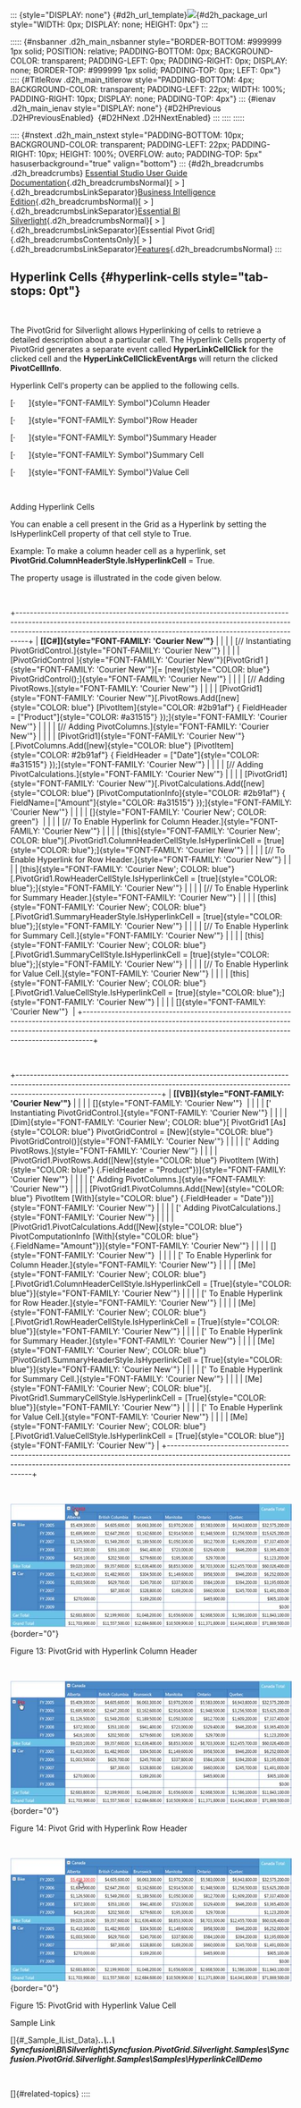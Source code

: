 ::: {style="DISPLAY: none"}
[](ms-xhelp:///?Id=d2h_url_template){#d2h_url_template}![](!package_url!){#d2h_package_url style="WIDTH: 0px; DISPLAY: none; HEIGHT: 0px"}
:::

::::: {#nsbanner .d2h_main_nsbanner style="BORDER-BOTTOM: #999999 1px solid; POSITION: relative; PADDING-BOTTOM: 0px; BACKGROUND-COLOR: transparent; PADDING-LEFT: 0px; PADDING-RIGHT: 0px; DISPLAY: none; BORDER-TOP: #999999 1px solid; PADDING-TOP: 0px; LEFT: 0px"}
:::: {#TitleRow .d2h_main_titlerow style="PADDING-BOTTOM: 4px; BACKGROUND-COLOR: transparent; PADDING-LEFT: 22px; WIDTH: 100%; PADDING-RIGHT: 10px; DISPLAY: none; PADDING-TOP: 4px"}
::: {#ienav .d2h_main_ienav style="DISPLAY: none"}
[](ms-xhelp:///?Id=9e70e2c8-bd52-4206-8432-b3e5a1e9434e){#D2HPrevious .D2HPreviousEnabled}  [](ms-xhelp:///?Id=7670cf74-8a8e-4c2a-99ab-d78f2ef11e9b){#D2HNext .D2HNextEnabled}
:::
::::
:::::

:::: {#nstext .d2h_main_nstext style="PADDING-BOTTOM: 10px; BACKGROUND-COLOR: transparent; PADDING-LEFT: 22px; PADDING-RIGHT: 10px; HEIGHT: 100%; OVERFLOW: auto; PADDING-TOP: 5px" hasuserbackground="true" valign="bottom"}
::: {#d2h_breadcrumbs .d2h_breadcrumbs}
[Essential Studio User Guide Documentation](ms-xhelp:///?Id=12457748-09e3-4d74-a240-8e049cedf030){.d2h_breadcrumbsNormal}[ \> ]{.d2h_breadcrumbsLinkSeparator}[Business Intelligence Edition](ms-xhelp:///?Id=fdf33dd8-62b2-47b9-ad7b-fc50e590bca5){.d2h_breadcrumbsNormal}[ \> ]{.d2h_breadcrumbsLinkSeparator}[Essential BI Silverlight](ms-xhelp:///?Id=c006b39c-6aa2-4637-b7de-3e7b6cb3f9f9){.d2h_breadcrumbsNormal}[ \> ]{.d2h_breadcrumbsLinkSeparator}[Essential Pivot Grid]{.d2h_breadcrumbsContentsOnly}[ \> ]{.d2h_breadcrumbsLinkSeparator}[Features](ms-xhelp:///?Id=9d7968f1-d52c-4e79-a6ae-fb01305e9f98){.d2h_breadcrumbsNormal}
:::

## Hyperlink Cells {#hyperlink-cells style="tab-stops: 0pt"}

 

The PivotGrid for Silverlight allows Hyperlinking of cells to retrieve a detailed description about a particular cell. The Hyperlink Cells property of PivotGrid generates a separate event called **HyperLinkCellClick** for the clicked cell and the **HyperLinkCellClickEventArgs** will return the clicked **PivotCellInfo**.

Hyperlink Cell's property can be applied to the following cells.

[·      ]{style="FONT-FAMILY: Symbol"}Column Header

[·      ]{style="FONT-FAMILY: Symbol"}Row Header

[·      ]{style="FONT-FAMILY: Symbol"}Summary Header

[·      ]{style="FONT-FAMILY: Symbol"}Summary Cell

[·      ]{style="FONT-FAMILY: Symbol"}Value Cell

 

Adding Hyperlink Cells

You can enable a cell present in the Grid as a Hyperlink by setting the IsHyperlinkCell property of that cell style to True.

Example: To make a column header cell as a hyperlink, set **PivotGrid.ColumnHeaderStyle.IsHyperlinkCell** = True.

The property usage is illustrated in the code given below.

 

+---------------------------------------------------------------------------------------------------------------------------------------------------------------------------------------------------------------------------------------------+
| **[\[C#\]]{style="FONT-FAMILY: 'Courier New'"}**                                                                                                                                                                                            |
|                                                                                                                                                                                                                                             |
| [// Instantiating PivotGridControl.]{style="FONT-FAMILY: 'Courier New'"}                                                                                                                                                                    |
|                                                                                                                                                                                                                                             |
| [PivotGridControl ]{style="FONT-FAMILY: 'Courier New'"}[PivotGrid1 ]{style="FONT-FAMILY: 'Courier New'"}[= [new]{style="COLOR: blue"} PivotGridControl();]{style="FONT-FAMILY: 'Courier New'"}                                              |
|                                                                                                                                                                                                                                             |
| [// Adding PivotRows.]{style="FONT-FAMILY: 'Courier New'"}                                                                                                                                                                                  |
|                                                                                                                                                                                                                                             |
| [PivotGrid1]{style="FONT-FAMILY: 'Courier New'"}[.PivotRows.Add([new]{style="COLOR: blue"} [PivotItem]{style="COLOR: #2b91af"} { FieldHeader = [\"Product\"]{style="COLOR: #a31515"} });]{style="FONT-FAMILY: 'Courier New'"}               |
|                                                                                                                                                                                                                                             |
| [// Adding PivotColumns.]{style="FONT-FAMILY: 'Courier New'"}                                                                                                                                                                               |
|                                                                                                                                                                                                                                             |
| [PivotGrid1]{style="FONT-FAMILY: 'Courier New'"}[.PivotColumns.Add([new]{style="COLOR: blue"} [PivotItem]{style="COLOR: #2b91af"} { FieldHeader = [\"Date\"]{style="COLOR: #a31515"} });]{style="FONT-FAMILY: 'Courier New'"}               |
|                                                                                                                                                                                                                                             |
| [// Adding PivotCalculations.]{style="FONT-FAMILY: 'Courier New'"}                                                                                                                                                                          |
|                                                                                                                                                                                                                                             |
| [PivotGrid1]{style="FONT-FAMILY: 'Courier New'"}[.PivotCalculations.Add([new]{style="COLOR: blue"} [PivotComputationInfo]{style="COLOR: #2b91af"} { FieldName=[\"Amount\"]{style="COLOR: #a31515"} });]{style="FONT-FAMILY: 'Courier New'"} |
|                                                                                                                                                                                                                                             |
| []{style="FONT-FAMILY: 'Courier New'; COLOR: green"}                                                                                                                                                                                        |
|                                                                                                                                                                                                                                             |
| [// To Enable Hyperlink for Column Header.]{style="FONT-FAMILY: 'Courier New'"}                                                                                                                                                             |
|                                                                                                                                                                                                                                             |
| [this]{style="FONT-FAMILY: 'Courier New'; COLOR: blue"}[.PivotGrid1.ColumnHeaderCellStyle.IsHyperlinkCell = [true]{style="COLOR: blue"};]{style="FONT-FAMILY: 'Courier New'"}                                                               |
|                                                                                                                                                                                                                                             |
| [// To Enable Hyperlink for Row Header.]{style="FONT-FAMILY: 'Courier New'"}                                                                                                                                                                |
|                                                                                                                                                                                                                                             |
| [this]{style="FONT-FAMILY: 'Courier New'; COLOR: blue"}[.PivotGrid1.RowHeaderCellStyle.IsHyperlinkCell = [true]{style="COLOR: blue"};]{style="FONT-FAMILY: 'Courier New'"}                                                                  |
|                                                                                                                                                                                                                                             |
| [// To Enable Hyperlink for Summary Header.]{style="FONT-FAMILY: 'Courier New'"}                                                                                                                                                            |
|                                                                                                                                                                                                                                             |
| [this]{style="FONT-FAMILY: 'Courier New'; COLOR: blue"}[.PivotGrid1.SummaryHeaderStyle.IsHyperlinkCell = [true]{style="COLOR: blue"};]{style="FONT-FAMILY: 'Courier New'"}                                                                  |
|                                                                                                                                                                                                                                             |
| [// To Enable Hyperlink for Summary Cell.]{style="FONT-FAMILY: 'Courier New'"}                                                                                                                                                              |
|                                                                                                                                                                                                                                             |
| [this]{style="FONT-FAMILY: 'Courier New'; COLOR: blue"}[.PivotGrid1.SummaryCellStyle.IsHyperlinkCell = [true]{style="COLOR: blue"};]{style="FONT-FAMILY: 'Courier New'"}                                                                    |
|                                                                                                                                                                                                                                             |
| [// To Enable Hyperlink for Value Cell.]{style="FONT-FAMILY: 'Courier New'"}                                                                                                                                                                |
|                                                                                                                                                                                                                                             |
| [this]{style="FONT-FAMILY: 'Courier New'; COLOR: blue"}[.PivotGrid1.ValueCellStyle.IsHyperlinkCell = [true]{style="COLOR: blue"};]{style="FONT-FAMILY: 'Courier New'"}                                                                      |
|                                                                                                                                                                                                                                             |
| []{style="FONT-FAMILY: 'Courier New'"}                                                                                                                                                                                                      |
+---------------------------------------------------------------------------------------------------------------------------------------------------------------------------------------------------------------------------------------------+

 

+----------------------------------------------------------------------------------------------------------------------------------------------------------------------------------------------------+
| **[\[VB\]]{style="FONT-FAMILY: 'Courier New'"}**                                                                                                                                                   |
|                                                                                                                                                                                                    |
| []{style="FONT-FAMILY: 'Courier New'"}                                                                                                                                                             |
|                                                                                                                                                                                                    |
| [\' Instantiating PivotGridControl.]{style="FONT-FAMILY: 'Courier New'"}                                                                                                                           |
|                                                                                                                                                                                                    |
| [Dim]{style="FONT-FAMILY: 'Courier New'; COLOR: blue"}[ PivotGrid1 [As]{style="COLOR: blue"} PivotGridControl = [New]{style="COLOR: blue"} PivotGridControl()]{style="FONT-FAMILY: 'Courier New'"} |
|                                                                                                                                                                                                    |
| [\' Adding PivotRows.]{style="FONT-FAMILY: 'Courier New'"}                                                                                                                                         |
|                                                                                                                                                                                                    |
| [PivotGrid1.PivotRows.Add([New]{style="COLOR: blue"} PivotItem [With]{style="COLOR: blue"} {.FieldHeader = \"Product\"})]{style="FONT-FAMILY: 'Courier New'"}                                      |
|                                                                                                                                                                                                    |
| [\' Adding PivotColumns.]{style="FONT-FAMILY: 'Courier New'"}                                                                                                                                      |
|                                                                                                                                                                                                    |
| [PivotGrid1.PivotColumns.Add([New]{style="COLOR: blue"} PivotItem [With]{style="COLOR: blue"} {.FieldHeader = \"Date\"})]{style="FONT-FAMILY: 'Courier New'"}                                      |
|                                                                                                                                                                                                    |
| [\' Adding PivotCalculations.]{style="FONT-FAMILY: 'Courier New'"}                                                                                                                                 |
|                                                                                                                                                                                                    |
| [PivotGrid1.PivotCalculations.Add([New]{style="COLOR: blue"} PivotComputationInfo [With]{style="COLOR: blue"} {.FieldName=\"Amount\"})]{style="FONT-FAMILY: 'Courier New'"}                        |
|                                                                                                                                                                                                    |
| []{style="FONT-FAMILY: 'Courier New'"}                                                                                                                                                             |
|                                                                                                                                                                                                    |
| [\' To Enable Hyperlink for Column Header.]{style="FONT-FAMILY: 'Courier New'"}                                                                                                                    |
|                                                                                                                                                                                                    |
| [Me]{style="FONT-FAMILY: 'Courier New'; COLOR: blue"}[.PivotGrid1.ColumnHeaderCellStyle.IsHyperlinkCell = [True]{style="COLOR: blue"}]{style="FONT-FAMILY: 'Courier New'"}                         |
|                                                                                                                                                                                                    |
| [\' To Enable Hyperlink for Row Header.]{style="FONT-FAMILY: 'Courier New'"}                                                                                                                       |
|                                                                                                                                                                                                    |
| [Me]{style="FONT-FAMILY: 'Courier New'; COLOR: blue"}[.PivotGrid1.RowHeaderCellStyle.IsHyperlinkCell = [True]{style="COLOR: blue"}]{style="FONT-FAMILY: 'Courier New'"}                            |
|                                                                                                                                                                                                    |
| [\' To Enable Hyperlink for Summary Header.]{style="FONT-FAMILY: 'Courier New'"}                                                                                                                   |
|                                                                                                                                                                                                    |
| [Me]{style="FONT-FAMILY: 'Courier New'; COLOR: blue"}[PivotGrid1.SummaryHeaderStyle.IsHyperlinkCell = [True]{style="COLOR: blue"}]{style="FONT-FAMILY: 'Courier New'"}                             |
|                                                                                                                                                                                                    |
| [\' To Enable Hyperlink for Summary Cell.]{style="FONT-FAMILY: 'Courier New'"}                                                                                                                     |
|                                                                                                                                                                                                    |
| [Me]{style="FONT-FAMILY: 'Courier New'; COLOR: blue"}[. PivotGrid1.SummaryCellStyle.IsHyperlinkCell = [True]{style="COLOR: blue"}]{style="FONT-FAMILY: 'Courier New'"}                             |
|                                                                                                                                                                                                    |
| [\' To Enable Hyperlink for Value Cell.]{style="FONT-FAMILY: 'Courier New'"}                                                                                                                       |
|                                                                                                                                                                                                    |
| [Me]{style="FONT-FAMILY: 'Courier New'; COLOR: blue"}[.PivotGrid1.ValueCellStyle.IsHyperlinkCell = [True]{style="COLOR: blue"}]{style="FONT-FAMILY: 'Courier New'"}                                |
+----------------------------------------------------------------------------------------------------------------------------------------------------------------------------------------------------+

 

![Description: C:\\Users\\dwarageshmb\\Desktop\\Vol 4 Docs\\Images\\PivotGrid SL\\Hyperlink Col.png](ImagesExt/image36_13.jpg){border="0"}

Figure 13: PivotGrid with Hyperlink Column Header

 

![Description: C:\\Users\\dwarageshmb\\Desktop\\Vol 4 Docs\\Images\\PivotGrid SL\\Hyperlink Row.png](ImagesExt/image36_14.jpg){border="0"}

Figure 14: Pivot Grid with Hyperlink Row Header

 

![Description: C:\\Users\\dwarageshmb\\Desktop\\Vol 4 Docs\\Images\\PivotGrid SL\\Hyperlink Val.png](ImagesExt/image36_15.jpg){border="0"}

Figure 15: PivotGrid with Hyperlink Value Cell

Sample Link

[]{#_Sample_IList_Data}***..\\..\\ Syncfusion\\BI\\Silverlight\\Syncfusion.PivotGrid.Silverlight.Samples\\Syncfusion.PivotGrid.Silverlight.Samples\\Samples\\HyperlinkCellDemo***

 

[]{#related-topics}
::::
